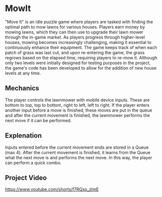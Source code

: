 # MowIt
"Move It" is an idle puzzle game where players are tasked with finding the optimal path to mow lawns for various houses. Players earn money by mowing lawns, which they can then use to upgrade their lawn mower through the in-game market. As players progress through higher-level houses, mowing becomes increasingly challenging, making it essential to continuously enhance their equipment. The game keeps track of when each patch of grass was last cut, and upon re-entering the game, the grass regrows based on the elapsed time, requiring players to re-mow it. Although only two levels were initially designed for testing purposes in the project, the game's code has been developed to allow for the addition of new house levels at any time.

## Mechanics

The player controls the lawnmower with mobile device inputs. These are bottom to top, top to bottom, right to left, left to right. If the player enters another input before a move is finished, these moves are put in the queue and after the current movement is finished, the lawnmower performs the next move if it can be performed.

## Explenation 
Inputs entered before the current movement ends are stored in a Queue (max 4). After the current movement is finished, it learns from the Queue what the next move is and performs the next move. In this way, the player can perform a quick combo.

## Project Video
https://www.youtube.com/shorts/f7RQxo_zlmE
